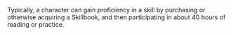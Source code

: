 Typically, a character can gain proficiency in a skill by purchasing or otherwise acquiring a Skillbook, and then participating in about 40 hours of reading or practice. 